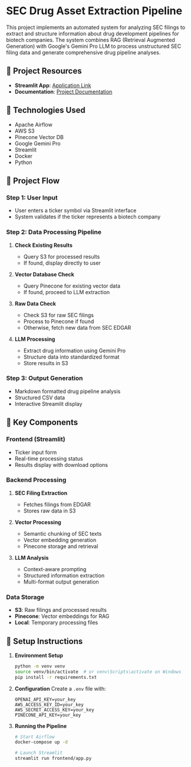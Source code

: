 # SEC Drug Asset Extraction Pipeline

This project implements an automated system for analyzing SEC filings to extract and structure information about drug development pipelines for biotech companies. The system combines RAG (Retrieval Augmented Generation) with Google's Gemini Pro LLM to process unstructured SEC filing data and generate comprehensive drug pipeline analyses.

## 📌 Project Resources

- **Streamlit App**: [Application Link](http://34.134.167.79:8502/)
- **Documentation**: [Project Documentation](https://codelabs-preview.appspot.com/?file_id=1WCRLM8Uw9uFklAa_8tjpBmvVDP7hKa-UW-vBwFqVFvQ#3)

## 📌 Technologies Used

- Apache Airflow
- AWS S3
- Pinecone Vector DB
- Google Gemini Pro
- Streamlit
- Docker
- Python

## 📌 Project Flow

### Step 1: User Input
- User enters a ticker symbol via Streamlit interface
- System validates if the ticker represents a biotech company

### Step 2: Data Processing Pipeline
1. **Check Existing Results**
   - Query S3 for processed results
   - If found, display directly to user

2. **Vector Database Check**
   - Query Pinecone for existing vector data
   - If found, proceed to LLM extraction

3. **Raw Data Check**
   - Check S3 for raw SEC filings
   - Process to Pinecone if found
   - Otherwise, fetch new data from SEC EDGAR

4. **LLM Processing**
   - Extract drug information using Gemini Pro
   - Structure data into standardized format
   - Store results in S3

### Step 3: Output Generation
- Markdown formatted drug pipeline analysis
- Structured CSV data
- Interactive Streamlit display

## 📌 Key Components

### Frontend (Streamlit)
- Ticker input form
- Real-time processing status
- Results display with download options

### Backend Processing
1. **SEC Filing Extraction**
   - Fetches filings from EDGAR
   - Stores raw data in S3

2. **Vector Processing**
   - Semantic chunking of SEC texts
   - Vector embedding generation
   - Pinecone storage and retrieval

3. **LLM Analysis**
   - Context-aware prompting
   - Structured information extraction
   - Multi-format output generation

### Data Storage
- **S3**: Raw filings and processed results
- **Pinecone**: Vector embeddings for RAG
- **Local**: Temporary processing files

## 📌 Setup Instructions

1. **Environment Setup**
   ```bash
   python -m venv venv
   source venv/bin/activate  # or venv\Scripts\activate on Windows
   pip install -r requirements.txt
   ```

2. **Configuration**
   Create a `.env` file with:
   ```env
   OPENAI_API_KEY=your_key
   AWS_ACCESS_KEY_ID=your_key
   AWS_SECRET_ACCESS_KEY=your_key
   PINECONE_API_KEY=your_key
   ```

3. **Running the Pipeline**
   ```bash
   # Start Airflow
   docker-compose up -d

   # Launch Streamlit
   streamlit run frontend/app.py
   ```


